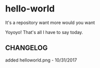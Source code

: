 # hello-world
It's a repository want more would you want

Yoyoyo!
That's all I have to say today.

## CHANGELOG
added helloworld.png - 10/31/2017
